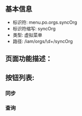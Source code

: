 
## 基本信息

- 标识符: menu.po.orgs.syncOrg
- 标识符缩写: syncOrg
- 类型: 虚拟菜单
- 路径: /iam/orgs/\d+/syncOrg

## 页面功能描述：





## 按钮列表:


### 同步



### 查询


